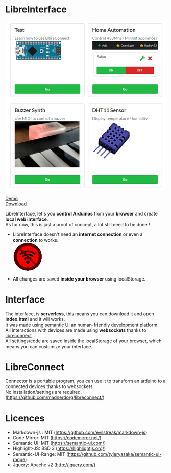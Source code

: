# LibreInterface
![Screenshot of libreinterface](https://github.com/madnerdorg/libreinterface/raw/master/doc/libre_interface_demo.jpg)

[Demo](http://madnerd.org/interface)     
[Download](https://github.com/madnerdorg/libreinterface/archive/master.zip)

LibreInterface, let's you **control Arduinos** from your **browser** and create **local web interface**.    
As for now, this is just a proof of concept, a lot still need to be done !   

* LibreInterface doesn't need an **internet connection** or even a **connection** to works.    
![nowifi](https://github.com/madnerdorg/libreinterface/raw/master/doc/noconnect.png) 

* All changes are saved **inside your browser** using localStorage.

# Interface
The interface, is **serverless**, this means you can download it and open **index.html** and it will works.        
It was made using [semantic UI](http://semantic-ui.com/) an human-friendly development platform    
All interactions with devices are made using **websockets** thanks to [libreconnect](http://github.com/madnerdorg/libreconnect)    
All settings/code are saved inside the localStorage of your browser, which means you can customize
your interface.   

# LibreConnect
Connector is a portable program, you can use it to transform an arduino to a connected devices thanks to websockets.   
No installation/settings are required.         
(https://github.com/madnerdorg/libreconnect/)

# Licences
* Markdown-js : MIT (https://github.com/evilstreak/markdown-js)
* Code Mirror: MIT (https://codemirror.net/)    
* Semantic UI: MIT (https://semantic-ui.com/)   
* Highlight-JS: BSD 3 (https://highlightjs.org/)    
* Semantic-UI-Range: MIT (https://github.com/tyleryasaka/semantic-ui-range)
* Jquery: Apache v2 (http://jquery.com/)       
